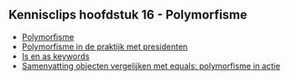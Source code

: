## Kennisclips hoofdstuk 16 - Polymorfisme
* [Polymorfisme](https://ap.cloud.panopto.eu/Panopto/Pages/Viewer.aspx?id=9f159648-9bc0-4169-91b0-acb000c86dea)
* [Polymorfisme in de praktijk met presidenten](https://ap.cloud.panopto.eu/Panopto/Pages/Viewer.aspx?id=9ed3a377-6ae3-4b51-bf44-aeae0091e6e5)
* [Is en as keywords](https://ap.cloud.panopto.eu/Panopto/Pages/Viewer.aspx?id=8b1974ff-7c0a-4da8-9bd5-acb000cb742c)
* [Samenvatting objecten vergelijken met equals: polymorfisme in actie](https://ap.cloud.panopto.eu/Panopto/Pages/Viewer.aspx?id=b705422d-db2d-420a-bcda-aba700fd9336)
